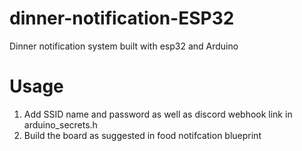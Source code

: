 # dinner-notification-ESP32
Dinner notification system built with esp32 and Arduino

# Usage
1. Add SSID name and password as well as discord webhook link in arduino_secrets.h
2. Build the board as suggested in food notifcation blueprint
